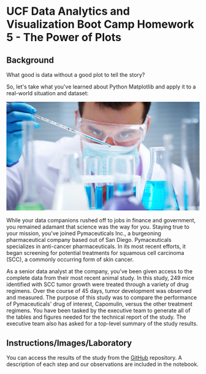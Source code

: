 # UCF Data Analytics and Visualization Boot Camp Homework 5 - The Power of Plots 

## Background

What good is data without a good plot to tell the story?

So, let's take what you've learned about Python Matplotlib and apply it to a real-world situation and dataset:

![Laboratory](Instructions/Images/Laboratory.jpg)

While your data companions rushed off to jobs in finance and government, you remained adamant that science was the way for you. Staying true to your mission, you've joined Pymaceuticals Inc., a burgeoning pharmaceutical company based out of San Diego. Pymaceuticals specializes in anti-cancer pharmaceuticals. In its most recent efforts, it began screening for potential treatments for squamous cell carcinoma (SCC), a commonly occurring form of skin cancer.

As a senior data analyst at the company, you've been given access to the complete data from their most recent animal study. In this study, 249 mice identified with SCC tumor growth were treated through a variety of drug regimens. Over the course of 45 days, tumor development was observed and measured. The purpose of this study was to compare the performance of Pymaceuticals' drug of interest, Capomulin, versus the other treatment regimens. You have been tasked by the executive team to generate all of the tables and figures needed for the technical report of the study. The executive team also has asked for a top-level summary of the study results.

## Instructions/Images/Laboratory

You can access the results of the study from the [GitHub](https://github.com/j0serobles/UCF_Data_Bootcamp_Homework_5) repository.
A description of each step and our observations are included in the notebook. 

